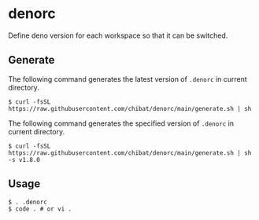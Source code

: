# denorc

Define deno version for each workspace so that it can be switched.

## Generate

The following command generates the latest version of `.denorc` in current directory.

```
$ curl -fsSL https://raw.githubusercontent.com/chibat/denorc/main/generate.sh | sh
```

The following command generates the specified version of `.denorc` in current directory.

```
$ curl -fsSL https://raw.githubusercontent.com/chibat/denorc/main/generate.sh | sh -s v1.8.0
```

## Usage

```
$ . .denorc
$ code . # or vi .
```

